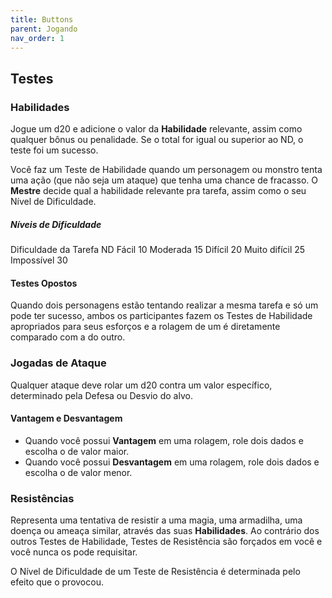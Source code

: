 ```yaml
---
title: Buttons
parent: Jogando
nav_order: 1
---
```


## Testes

### Habilidades
Jogue um d20 e adicione o valor da **Habilidade** relevante, assim como qualquer bônus ou penalidade. Se o total for igual ou superior ao ND, o teste foi um sucesso.

Você faz um Teste de Habilidade quando um personagem ou monstro tenta uma
ação (que não seja um ataque) que tenha uma chance de fracasso. O **Mestre** decide qual a habilidade relevante pra tarefa, assim como o seu Nível de Dificuldade.

##### Níveis de Dificuldade

Dificuldade da Tarefa ND
Fácil 10
Moderada 15
Difícil 20
Muito difícil 25
Impossível 30

#### Testes Opostos
Quando dois personagens estão tentando realizar a mesma tarefa e só um pode ter sucesso, ambos os participantes fazem os Testes de Habilidade apropriados para seus esforços e a rolagem de um é diretamente comparado com a do outro. 

### Jogadas de Ataque
Qualquer ataque deve rolar um d20 contra um valor específico, determinado pela Defesa ou Desvio do alvo.

#### Vantagem e Desvantagem
- Quando você possui **Vantagem** em uma rolagem, role dois dados e escolha o de valor maior. 
- Quando você possui **Desvantagem** em uma rolagem, role dois dados e escolha o de valor menor.

### Resistências 
Representa uma tentativa de resistir a uma magia, uma armadilha, uma doença ou ameaça similar, através das suas **Habilidades**. Ao contrário dos outros Testes de Habilidade, Testes de Resistência são forçados em você e você nunca os pode requisitar. 

O Nível de Dificuldade de um Teste de Resistência é determinada pelo efeito que o provocou.
